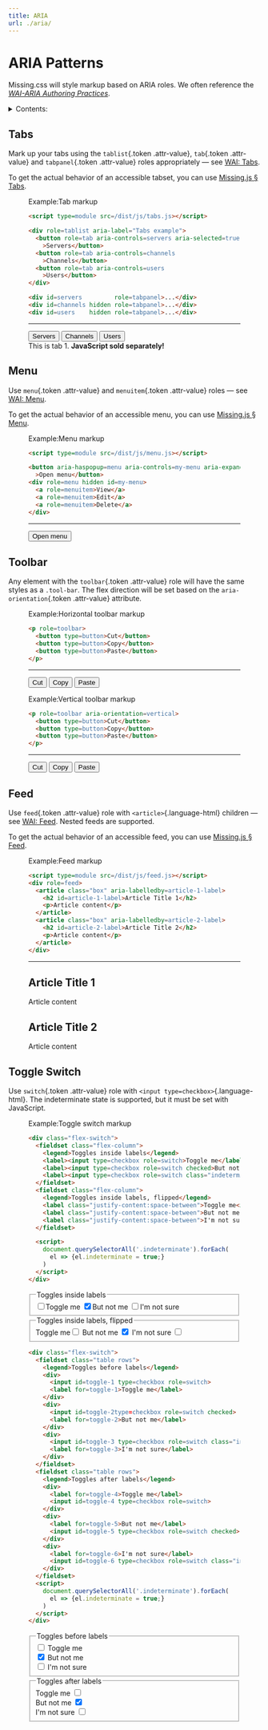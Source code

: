 ```yaml
---
title: ARIA
url: ./aria/
---
```


# ARIA Patterns

Missing.css will style markup based on ARIA roles.
We often reference the [<cite>WAI-ARIA Authoring Practices</cite>][WAI].

[WAI]: https://www.w3.org/TR/wai-aria-practices/

<details>
  <summary>Contents:</summary>

  [[toc]]

</details>


## Tabs

Mark up your tabs using the `tablist`{.token .attr-value}, `tab`{.token .attr-value} and `tabpanel`{.token .attr-value} roles appropriately — see [WAI: Tabs][].

To get the actual behavior of an accessible tabset, you can use [Missing.js &sect; Tabs](/docs/js#tabs).

<figure>
<figcaption><sub-title class="allcaps">Example<v-h>:</v-h></sub-title>Tab markup</figcaption>

  ~~~ html
  <script type=module src=/dist/js/tabs.js></script>

  <div role=tablist aria-label="Tabs example">
    <button role=tab aria-controls=servers aria-selected=true
      >Servers</button>
    <button role=tab aria-controls=channels
      >Channels</button>
    <button role=tab aria-controls=users
      >Users</button>
  </div>

  <div id=servers         role=tabpanel>...</div>
  <div id=channels hidden role=tabpanel>...</div>
  <div id=users    hidden role=tabpanel>...</div>
  ~~~

  <hr>

  <script type=module src=/dist/js/tabs.js></script>

  <div role=tablist aria-label="Tabs example">
    <button role=tab aria-controls=servers aria-selected=true
      >Servers</button>
    <button role=tab aria-controls=channels
      >Channels</button>
    <button role=tab aria-controls=users
      >Users</button>
  </div>
  
  <div id=servers         role=tabpanel>This is tab 1. <strong>JavaScript sold separately!</strong></div>
  <div id=channels hidden role=tabpanel>You are enjoying tab 2.</div>
  <div id=users    hidden role=tabpanel><img alt="placeholder cat" src=https://biber.denizaksimsek.com/img/IMG_2022-07-05_07-16-48-400.webp></div>

</figure>


[WAI: Tabs]: https://www.w3.org/WAI/ARIA/apg/patterns/tabpanel/


## Menu

Use `menu`{.token .attr-value} and `menuitem`{.token .attr-value} roles — see [WAI: Menu][].

To get the actual behavior of an accessible menu, you can use [Missing.js &sect; Menu](/docs/js#menu).

<figure>
<figcaption><sub-title class="allcaps">Example<v-h>:</v-h></sub-title>Menu markup</figcaption>

  ~~~ html
  <script type=module src=/dist/js/menu.js></script>

  <button aria-haspopup=menu aria-controls=my-menu aria-expanded=false
    >Open menu</button>
  <div role=menu hidden id=my-menu>
    <a role=menuitem>View</a>
    <a role=menuitem>Edit</a>
    <a role=menuitem>Delete</a>
  </div>
  ~~~

  <hr>

  <script type=module src=/dist/js/menu.js></script>
  <div>
  <button aria-haspopup=menu aria-controls=my-menu aria-expanded=false
    >Open menu</button>
  <div role=menu hidden id=my-menu>
    <a role=menuitem>View</a>
    <a role=menuitem>Edit</a>
    <a role=menuitem>Delete</a>
  </div>
  </div>

</figure>

[WAI: Menu]: https://www.w3.org/WAI/ARIA/apg/patterns/menu/


<!--
## Listbox

Use `listbox`{.token .attr-value} and `option`{.token .attr-value} ARIA roles. [WAI: Listbox][].

<figure>
<figcaption><sub-title class="allcaps">Example<v-h>:</v-h></sub-title>Listbox markup</figcaption>

  ~~~ html
  <ul role=listbox class="box flow-gap">
    <li role=option aria-selected=true class="crowded">
      <strong>Pick me!</strong>
      <p>I'm clearly the best option.</p>
    </li>
    <li role=option class="crowded">
      <strong>Pick me instead!</strong>
      <p>Don't listen to that other guy.</p>
    </li>
  </ul>
  ~~~

  <ul role=listbox class="box flow-gap">
    <li role=option aria-selected=true class="crowded">
      <strong>Pick me!</strong>
      <p>I'm clearly the best option.</p>
    </li>
    <li role=option class="crowded">
      <strong>Pick me instead!</strong>
      <p>Don't listen to that other guy.</p>
    </li>
  </ul>

</figure>

[WAI: Listbox]: https://www.w3.org/WAI/ARIA/apg/patterns/listbox/
-->

## Toolbar

Any element with the `toolbar`{.token .attr-value} role will have the same styles as a `.tool-bar`.
The flex direction will be set based on the `aria-orientation`{.token .attr-value} attribute.

<figure>
<figcaption><sub-title class="allcaps">Example<v-h>:</v-h></sub-title>Horizontal toolbar markup</figcaption>

  ~~~ html
  <p role=toolbar>
    <button type=button>Cut</button>
    <button type=button>Copy</button>
    <button type=button>Paste</button>
  </p>
  ~~~

  <hr>

  <p role=toolbar>
    <button type=button>Cut</button>
    <button type=button>Copy</button>
    <button type=button>Paste</button>
  </p>

</figure>

<figure>
<figcaption><sub-title class="allcaps">Example<v-h>:</v-h></sub-title>Vertical toolbar markup</figcaption>

  ~~~ html
  <p role=toolbar aria-orientation=vertical>
    <button type=button>Cut</button>
    <button type=button>Copy</button>
    <button type=button>Paste</button>
  </p>
  ~~~

  <hr>

  <p role=toolbar aria-orientation=vertical>
    <button type=button>Cut</button>
    <button type=button>Copy</button>
    <button type=button>Paste</button>
  </p>

</figure>


## Feed

Use `feed`{.token .attr-value} role with `<article>`{.language-html} children  — see [WAI: Feed][].
Nested feeds are supported.

To get the actual behavior of an accessible feed, you can use [Missing.js &sect; Feed](/docs/js#feed).

<figure>
<figcaption><sub-title class="allcaps">Example<v-h>:</v-h></sub-title>Feed markup</figcaption>

  ~~~ html
  <script type=module src=/dist/js/feed.js></script>
  <div role=feed>
    <article class="box" aria-labelledby=article-1-label>
      <h2 id=article-1-label>Article Title 1</h2>
      <p>Article content</p>
    </article>
    <article class="box" aria-labelledby=article-2-label>
      <h2 id=article-2-label>Article Title 2</h2>
      <p>Article content</p>
    </article>
  </div>
  ~~~

  <hr>

  <div>
  <script type=module src=/dist/js/feed.js></script>
  <div role=feed>
    <article class="box" aria-labelledby=article-1-label>
      <h2 id=article-1-label>Article Title 1</h2>
      <p>Article content</p>
    </article>
    <article class="box" aria-labelledby=article-2-label>
      <h2 id=article-2-label>Article Title 2</h2>
      <p>Article content</p>
    </article>
  </div>

</figure>

[WAI: Feed]: https://www.w3.org/WAI/ARIA/apg/patterns/feed/


## Toggle Switch

Use `switch`{.token .attr-value} role with `<input type=checkbox>`{.language-html}.
The indeterminate state is supported, but it must be set with JavaScript.

<figure>
<figcaption><sub-title class="allcaps">Example<v-h>:</v-h></sub-title>Toggle switch markup</figcaption>

  ~~~ html
  <div class="flex-switch">
    <fieldset class="flex-column">
      <legend>Toggles inside labels</legend>
      <label><input type=checkbox role=switch>Toggle me</label>
      <label><input type=checkbox role=switch checked>But not me</label>
      <label><input type=checkbox role=switch class="indeterminate">I'm not sure</label>
    </fieldset>
    <fieldset class="flex-column">
      <legend>Toggles inside labels, flipped</legend>
      <label class="justify-content:space-between">Toggle me<input type=checkbox role=switch></label>
      <label class="justify-content:space-between">But not me <input type=checkbox role=switch checked></label>
      <label class="justify-content:space-between">I'm not sure <input type=checkbox role=switch class="indeterminate"></label>
    </fieldset>

    <script>
      document.querySelectorAll('.indeterminate').forEach(
        el => {el.indeterminate = true;}
      )
    </script>
  </div>
  ~~~

  <div class="flex-switch">
    <fieldset class="flex-column">
      <legend>Toggles inside labels</legend>
      <label><input type=checkbox role=switch>Toggle me</label>
      <label><input type=checkbox role=switch checked>But not me</label>
      <label><input type=checkbox role=switch class="indeterminate">I'm not sure</label>
    </fieldset>
    <fieldset class="flex-column">
      <legend>Toggles inside labels, flipped</legend>
      <label class="justify-content:space-between">Toggle me<input type=checkbox role=switch></label>
      <label class="justify-content:space-between">But not me <input type=checkbox role=switch checked></label>
      <label class="justify-content:space-between">I'm not sure <input type=checkbox role=switch class="indeterminate"></label>
    </fieldset>
  </div>

  ~~~ html
  <div class="flex-switch">
    <fieldset class="table rows">
      <legend>Toggles before labels</legend>
      <div>
        <input id=toggle-1 type=checkbox role=switch>
        <label for=toggle-1>Toggle me</label>
      </div>
      <div>
        <input id=toggle-2type=checkbox role=switch checked>
        <label for=toggle-2>But not me</label>
      </div>
      <div>
        <input id=toggle-3 type=checkbox role=switch class="indeterminate">
        <label for=toggle-3>I'm not sure</label>
      </div>
    </fieldset>
    <fieldset class="table rows">
      <legend>Toggles after labels</legend>
      <div>
        <label for=toggle-4>Toggle me</label>
        <input id=toggle-4 type=checkbox role=switch>
      </div>
      <div>
        <label for=toggle-5>But not me</label>
        <input id=toggle-5 type=checkbox role=switch checked>
      </div>
      <div>
        <label for=toggle-6>I'm not sure</label>
        <input id=toggle-6 type=checkbox role=switch class="indeterminate">
      </div>
    </fieldset>
    <script>
      document.querySelectorAll('.indeterminate').forEach(
        el => {el.indeterminate = true;}
      )
    </script>
  </div>
  ~~~

  <div class="flex-switch">
    <fieldset class="table rows">
      <legend>Toggles before labels</legend>
      <div>
        <input id=toggle-1 type=checkbox role=switch>
        <label for=toggle-1>Toggle me</label>
      </div>
      <div>
        <input id=toggle-2 type=checkbox role=switch checked>
        <label for=toggle-2>But not me</label>
      </div>
      <div>
        <input id=toggle-3 type=checkbox role=switch class="indeterminate">
        <label for=toggle-3>I'm not sure</label>
      </div>
    </fieldset>
    <fieldset class="table rows">
      <legend>Toggles after labels</legend>
      <div>
        <label for=toggle-4>Toggle me</label>
        <input id=toggle-4 type=checkbox role=switch>
      </div>
      <div>
        <label for=toggle-5>But not me</label>
        <input id=toggle-5 type=checkbox role=switch checked>
      </div>
      <div>
        <label for=toggle-6>I'm not sure</label>
        <input id=toggle-6 type=checkbox role=switch class="indeterminate">
      </div>
    </fieldset>
  </div>

  <script>document.querySelectorAll('.indeterminate').forEach(el => {el.indeterminate = true;})</script>
</figure>
